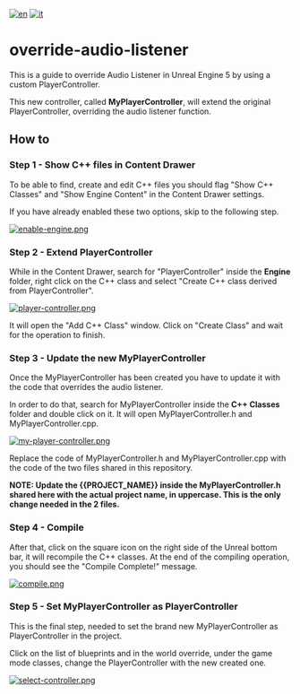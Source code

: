 [![en](https://img.shields.io/badge/lang-en-red.svg)](https://github.com/AntonioCuccarese/override-audio-listener/blob/main/README.md)
[![it](https://img.shields.io/badge/lang-it-green.svg)](https://github.com/AntonioCuccarese/override-audio-listener/blob/main/README.it.md)

# override-audio-listener

This is a guide to override Audio Listener in Unreal Engine 5 by using a custom PlayerController.

This new controller, called **MyPlayerController**, will extend the original PlayerController, overriding the audio listener function.

## How to

### Step 1 - Show C++ files in Content Drawer

To be able to find, create and edit C++ files you should flag "Show C++ Classes" and "Show Engine Content" in the Content Drawer settings.

If you have already enabled these two options, skip to the following step.

[![enable-engine.png](https://i.postimg.cc/3wgNtWxX/enable-engine.png)](https://postimg.cc/mcgTDLMk)

### Step 2 - Extend PlayerController

While in the Content Drawer, search for "PlayerController" inside the **Engine** folder, right click on the C++ class and select "Create C++ class derived from PlayerController".

[![player-controller.png](https://i.postimg.cc/5tQhWkY1/player-controller.png)](https://postimg.cc/TyG7r0JH)

It will open the "Add C++ Class" window. Click on "Create Class" and wait for the operation to finish.

### Step 3 - Update the new MyPlayerController

Once the MyPlayerController has been created you have to update it with the code that overrides the audio listener.

In order to do that, search for MyPlayerController inside the **C++ Classes** folder and double click on it. It will open MyPlayerController.h and MyPlayerController.cpp.

[![my-player-controller.png](https://i.postimg.cc/PxQyZmp0/my-player-controller.png)](https://postimg.cc/Vr5XP0FF)

Replace the code of MyPlayerController.h and MyPlayerController.cpp with the code of the two files shared in this repository.

**NOTE: Update the {{PROJECT_NAME}} inside the MyPlayerController.h shared here with the actual project name, in uppercase. This is the only change needed in the 2 files.**

### Step 4 - Compile

After that, click on the square icon on the right side of the Unreal bottom bar, it will recompile the C++ classes. At the end of the compiling operation, you should see the "Compile Complete!" message.

[![compile.png](https://i.postimg.cc/qMKfYvYq/compile.png)](https://postimg.cc/XpnDB4n6)

### Step 5 - Set MyPlayerController as PlayerController

This is the final step, needed to set the brand new MyPlayerController as PlayerController in the project.

Click on the list of blueprints and in the world override, under the game mode classes, change the PlayerController with the new created one.

[![select-controller.png](https://i.postimg.cc/wB3DWTcv/select-controller.png)](https://postimg.cc/v1F1TyKF)
